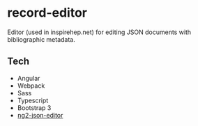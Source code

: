 # record-editor

Editor (used in inspirehep.net) for editing JSON documents with bibliographic metadata.

## Tech

* Angular
* Webpack
* Sass
* Typescript
* Bootstrap 3
* [ng2-json-editor](https://github.com/inveniosoftware-contrib/ng2-json-editor)
